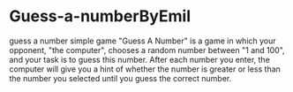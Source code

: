 # Guess-a-numberByEmil
guess a number simple game
"Guess A Number" is a game in which your opponent, "the computer", chooses a random number between "1 and 100", and your task is to guess this number. 
After each number you enter, the computer will give you a hint of whether the number is greater or less than the number you selected until you guess the correct number.
